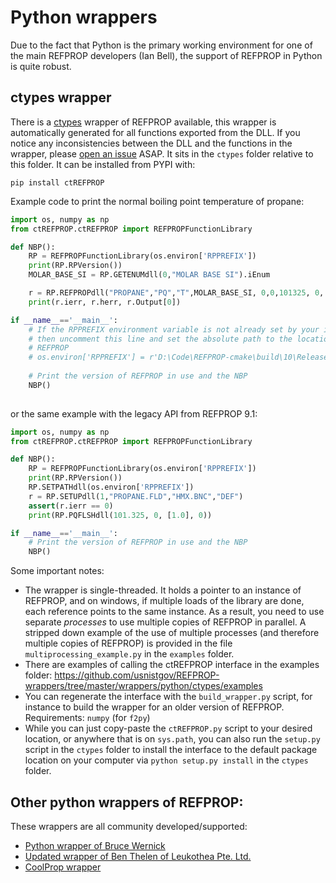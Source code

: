 # Python wrappers

Due to the fact that Python is the primary working environment for one of the main REFPROP developers (Ian Bell), the support of REFPROP in Python is quite robust.  

## ctypes wrapper

There is a [ctypes](https://docs.python.org/3/library/ctypes.html) wrapper of REFPROP available, this wrapper is automatically generated for all functions exported from the DLL.  If you notice any inconsistencies between the DLL and the functions in the wrapper, please [open an issue](https://github.com/usnistgov/REFPROP-wrappers/issues/new) ASAP.   It sits in the ``ctypes`` folder relative to this folder.  It can be installed from PYPI with:

```
pip install ctREFPROP
```

Example code to print the normal boiling point temperature of propane:
``` python
import os, numpy as np
from ctREFPROP.ctREFPROP import REFPROPFunctionLibrary

def NBP():
    RP = REFPROPFunctionLibrary(os.environ['RPPREFIX'])
    print(RP.RPVersion())
    MOLAR_BASE_SI = RP.GETENUMdll(0,"MOLAR BASE SI").iEnum

    r = RP.REFPROPdll("PROPANE","PQ","T",MOLAR_BASE_SI, 0,0,101325, 0, [1.0])
    print(r.ierr, r.herr, r.Output[0])

if __name__=='__main__':
    # If the RPPREFIX environment variable is not already set by your installer (e.g., on windows), 
    # then uncomment this line and set the absolute path to the location of your install of 
    # REFPROP
    # os.environ['RPPREFIX'] = r'D:\Code\REFPROP-cmake\build\10\Release\\'
    
    # Print the version of REFPROP in use and the NBP
    NBP()
    
```

or the same example with the legacy API from REFPROP 9.1:

``` python
import os, numpy as np
from ctREFPROP.ctREFPROP import REFPROPFunctionLibrary

def NBP():
    RP = REFPROPFunctionLibrary(os.environ['RPPREFIX'])
    print(RP.RPVersion())
    RP.SETPATHdll(os.environ['RPPREFIX'])
    r = RP.SETUPdll(1,"PROPANE.FLD","HMX.BNC","DEF")
    assert(r.ierr == 0)
    print(RP.PQFLSHdll(101.325, 0, [1.0], 0))

if __name__=='__main__':
    # Print the version of REFPROP in use and the NBP
    NBP()
```

Some important notes:

* The wrapper is single-threaded. It holds a pointer to an instance of REFPROP, and on windows, if multiple loads of the library are done, each reference points to the same instance.  As a result, you need to use separate *processes* to use multiple copies of REFPROP in parallel.  A stripped down example of the use of multiple processes (and therefore multiple copies of REFPROP) is provided in the file ``multiprocessing_example.py`` in the ``examples`` folder.
* There are examples of calling the ctREFPROP interface in the examples folder: https://github.com/usnistgov/REFPROP-wrappers/tree/master/wrappers/python/ctypes/examples
* You can regenerate the interface with the ``build_wrapper.py`` script, for instance to build the wrapper for an older version of REFPROP.  Requirements: ``numpy`` (for ``f2py``)
* While you can just copy-paste the ``ctREFPROP.py`` script to your desired location, or anywhere that is on ``sys.path``, you can also run the ``setup.py`` script in the ``ctypes`` folder to install the interface to the default package location on your computer via ``python setup.py install`` in the ``ctypes`` folder.

## Other python wrappers of REFPROP:

These wrappers are all community developed/supported:

* [Python wrapper of Bruce Wernick](http://trc.nist.gov/refprop/LINKING/WERNICK.ZIP)
* [Updated wrapper of Ben Thelen of Leukothea Pte. Ltd. ](http://trc.nist.gov/refprop/LINKING/THELEN.ZIP)
* [CoolProp wrapper](http://www.coolprop.org/coolprop/wrappers/Python/index.html#python)